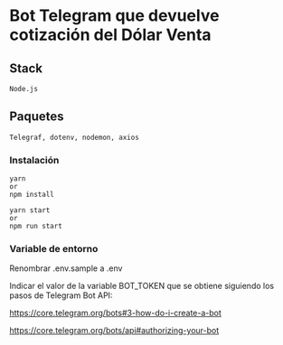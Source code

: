 # Bot Telegram que devuelve cotización del Dólar Venta

## Stack

```
Node.js
```

## Paquetes

```
Telegraf, dotenv, nodemon, axios
```

### Instalación

```
yarn
or
npm install
```

```
yarn start
or
npm run start
```

### Variable de entorno

Renombrar .env.sample a .env

Indicar el valor de la variable BOT_TOKEN que se obtiene siguiendo los pasos de Telegram Bot API:

https://core.telegram.org/bots#3-how-do-i-create-a-bot

https://core.telegram.org/bots/api#authorizing-your-bot

